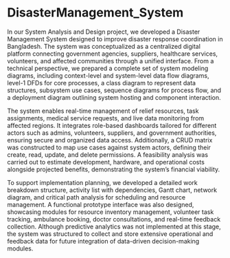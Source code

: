 # DisasterManagement_System

In our System Analysis and Design project, we developed a Disaster Management System designed to improve disaster response coordination in Bangladesh. The system was conceptualized as a centralized digital platform connecting government agencies, suppliers, healthcare services, volunteers, and affected communities through a unified interface. From a technical perspective, we prepared a complete set of system modeling diagrams, including context-level and system-level data flow diagrams, level-1 DFDs for core processes, a class diagram to represent data structures, subsystem use cases, sequence diagrams for process flow, and a deployment diagram outlining system hosting and component interaction.

The system enables real-time management of relief resources, task assignments, medical service requests, and live data monitoring from affected regions. It integrates role-based dashboards tailored for different actors such as admins, volunteers, suppliers, and government authorities, ensuring secure and organized data access. Additionally, a CRUD matrix was constructed to map use cases against system actors, defining their create, read, update, and delete permissions. A feasibility analysis was carried out to estimate development, hardware, and operational costs alongside projected benefits, demonstrating the system’s financial viability.

To support implementation planning, we developed a detailed work breakdown structure, activity list with dependencies, Gantt chart, network diagram, and critical path analysis for scheduling and resource management. A functional prototype interface was also designed, showcasing modules for resource inventory management, volunteer task tracking, ambulance booking, doctor consultations, and real-time feedback collection. Although predictive analytics was not implemented at this stage, the system was structured to collect and store extensive operational and feedback data for future integration of data-driven decision-making modules.
